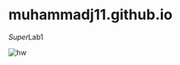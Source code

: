 # muhammadj11.github.io

*Super*Lab1

![hw](https://user-images.githubusercontent.com/90790091/134825253-74994059-4963-4f38-ae61-19c0498cd006.png)


